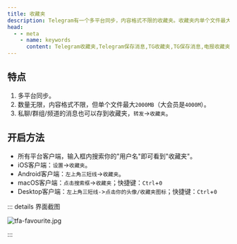```yaml
---
title: 收藏夹
description: Telegram有一个多平台同步，内容格式不限的收藏夹。收藏夹内单个文件最大2000MB。本文介绍了如何使用Telegram收藏夹。
head:
  - - meta
    - name: keywords
      content: Telegram收藏夹,Telegram保存消息,TG收藏夹,TG保存消息,电报收藏夹,电报保存消息
---
```


## 特点

1. 多平台同步。
2. 数量无限，内容格式不限，但单个文件最大`2000MB`（大会员是`4000M`）。
3. 私聊/群组/频道的消息也可以存到收藏夹，`转发`->`收藏夹`。

## 开启方法

- 所有平台客户端，输入框内搜索你的"用户名"即可看到"收藏夹"。
- iOS客户端：`设置`->`收藏夹`。
- Android客户端：`左上角三短线`->`收藏夹`。
- macOS客户端：`点击搜索框`->`收藏夹`；快捷键：`Ctrl`+`0`
- Desktop客户端：`左上角三短线-`>`点击你的头像/收藏夹图标`；快捷键：`Ctrl`+`0`

::: details 界面截图

![tfa-favourite.jpg](https://cdn.jsdelivr.net/gh/feijiqun/images/tfa/favourite.jpg)

:::
